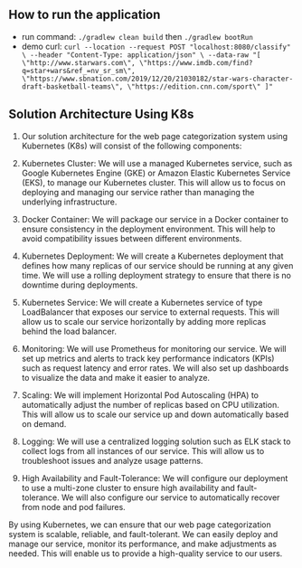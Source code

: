 ## How to run the application
- run command: `./gradlew clean build` then `./gradlew bootRun`
- demo curl: `curl --location --request POST "localhost:8080/classify" \
  --header "Content-Type: application/json" \
  --data-raw "[
  \"http://www.starwars.com\",
  \"https://www.imdb.com/find?q=star+wars&ref_=nv_sr_sm\",
  \"https://www.sbnation.com/2019/12/20/21030182/star-wars-character-draft-basketball-teams\",
  \"https://edition.cnn.com/sport\"
  ]"`
## Solution Architecture Using K8s
1. Our solution architecture for the web page categorization system using Kubernetes (K8s) will consist of the following components:

2. Kubernetes Cluster: We will use a managed Kubernetes service, such as Google Kubernetes Engine (GKE) or Amazon Elastic Kubernetes Service (EKS), to manage our Kubernetes cluster. This will allow us to focus on deploying and managing our service rather than managing the underlying infrastructure.

3. Docker Container: We will package our service in a Docker container to ensure consistency in the deployment environment. This will help to avoid compatibility issues between different environments.

4. Kubernetes Deployment: We will create a Kubernetes deployment that defines how many replicas of our service should be running at any given time. We will use a rolling deployment strategy to ensure that there is no downtime during deployments.

5. Kubernetes Service: We will create a Kubernetes service of type LoadBalancer that exposes our service to external requests. This will allow us to scale our service horizontally by adding more replicas behind the load balancer.

6. Monitoring: We will use Prometheus for monitoring our service. We will set up metrics and alerts to track key performance indicators (KPIs) such as request latency and error rates. We will also set up dashboards to visualize the data and make it easier to analyze.

7. Scaling: We will implement Horizontal Pod Autoscaling (HPA) to automatically adjust the number of replicas based on CPU utilization. This will allow us to scale our service up and down automatically based on demand.

8. Logging: We will use a centralized logging solution such as ELK stack to collect logs from all instances of our service. This will allow us to troubleshoot issues and analyze usage patterns.

9. High Availability and Fault-Tolerance: We will configure our deployment to use a multi-zone cluster to ensure high availability and fault-tolerance. We will also configure our service to automatically recover from node and pod failures.

By using Kubernetes, we can ensure that our web page categorization system is scalable, reliable, and fault-tolerant. We can easily deploy and manage our service, monitor its performance, and make adjustments as needed. This will enable us to provide a high-quality service to our users.